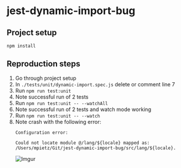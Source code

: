 # jest-dynamic-import-bug

## Project setup
```
npm install
```

## Reproduction steps

1. Go through project setup
1. In `./tests/unit/dynamic-import.spec.js` delete or comment line 7
1. Run `npm run test:unit`
1. Note successful run of 2 tests
1. Run `npm run test:unit -- --watchAll`
1. Note successful run of 2 tests and watch mode working
1. Run `npm run test:unit -- --watch`
1. Note crash with the following error:
    ```
    Configuration error:

    Could not locate module @/lang/${locale} mapped as:
    /Users/mpietz/Git/jest-dynamic-import-bug/src/lang/${locale}.
    ```
    ![Imgur](https://i.imgur.com/JdPPSZJ.png)
